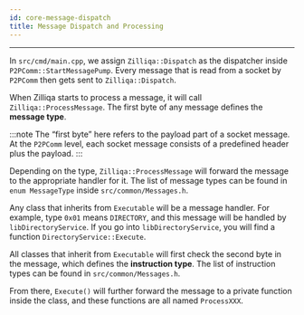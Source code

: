 ```yaml
---
id: core-message-dispatch
title: Message Dispatch and Processing
---
```


---
In `src/cmd/main.cpp`, we assign `Zilliqa::Dispatch` as the dispatcher inside `P2PComm::StartMessagePump`. Every message that is read from a socket by `P2PComm` then gets sent to `Zilliqa::Dispatch`.

When Zilliqa starts to process a message, it will call `Zilliqa::ProcessMessage`. The first byte of any message defines the **message type**.

:::note
The “first byte” here refers to the payload part of a socket message. At the `P2PComm` level, each socket message consists of a predefined header plus the payload.
:::

Depending on the type, `Zilliqa::ProcessMessage` will forward the message to the appropriate handler for it. The list of message types can be found in `enum MessageType` inside `src/common/Messages.h`.

Any class that inherits from `Executable` will be a message handler. For example, type `0x01` means `DIRECTORY`, and this message will be handled by `libDirectoryService`. If you go into `libDirectoryService`, you will find a function `DirectoryService::Execute`.

All classes that inherit from `Executable` will first check the second byte in the message, which defines the **instruction type**. The list of instruction types can be found in `src/common/Messages.h`.

From there, `Execute()` will further forward the message to a private function inside the class, and these functions are all named `ProcessXXX`.